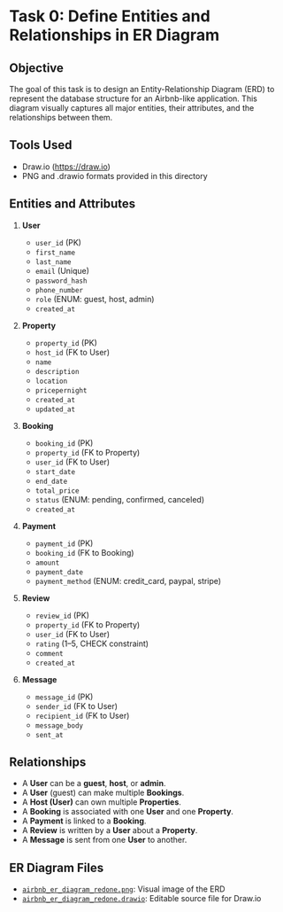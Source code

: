 # Task 0: Define Entities and Relationships in ER Diagram

## Objective
The goal of this task is to design an Entity-Relationship Diagram (ERD) to represent the database structure for an Airbnb-like application. This diagram visually captures all major entities, their attributes, and the relationships between them.

## Tools Used
- Draw.io (https://draw.io)
- PNG and .drawio formats provided in this directory

## Entities and Attributes

1. **User**
   - `user_id` (PK)
   - `first_name`
   - `last_name`
   - `email` (Unique)
   - `password_hash`
   - `phone_number`
   - `role` (ENUM: guest, host, admin)
   - `created_at`

2. **Property**
   - `property_id` (PK)
   - `host_id` (FK to User)
   - `name`
   - `description`
   - `location`
   - `pricepernight`
   - `created_at`
   - `updated_at`

3. **Booking**
   - `booking_id` (PK)
   - `property_id` (FK to Property)
   - `user_id` (FK to User)
   - `start_date`
   - `end_date`
   - `total_price`
   - `status` (ENUM: pending, confirmed, canceled)
   - `created_at`

4. **Payment**
   - `payment_id` (PK)
   - `booking_id` (FK to Booking)
   - `amount`
   - `payment_date`
   - `payment_method` (ENUM: credit_card, paypal, stripe)

5. **Review**
   - `review_id` (PK)
   - `property_id` (FK to Property)
   - `user_id` (FK to User)
   - `rating` (1–5, CHECK constraint)
   - `comment`
   - `created_at`

6. **Message**
   - `message_id` (PK)
   - `sender_id` (FK to User)
   - `recipient_id` (FK to User)
   - `message_body`
   - `sent_at`

## Relationships

- A **User** can be a **guest**, **host**, or **admin**.
- A **User** (guest) can make multiple **Bookings**.
- A **Host (User)** can own multiple **Properties**.
- A **Booking** is associated with one **User** and one **Property**.
- A **Payment** is linked to a **Booking**.
- A **Review** is written by a **User** about a **Property**.
- A **Message** is sent from one **User** to another.

## ER Diagram Files
- [`airbnb_er_diagram_redone.png`](./airbnb_er_diagram_redone.png): Visual image of the ERD
- [`airbnb_er_diagram_redone.drawio`](./airbnb_er_diagram_redone.drawio): Editable source file for Draw.io
